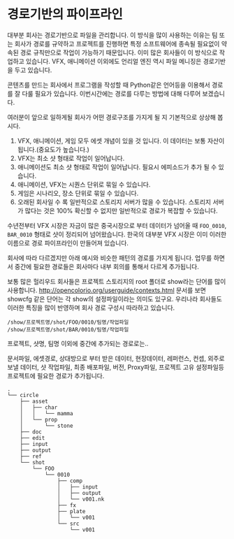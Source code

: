 # 경로기반의 파이프라인

대부분 회사는 경로기반으로 파일을 관리합니다.
이 방식을 많이 사용하는 이유는 팀 또는 회사가 경로를 규약하고 프로젝트를 진행하면
특정 소프트웨어에 종속될 필요없이 약속된 경로 규칙만으로 작업이 가능하기 때문입니다.
이미 많은 회사들이 이 방식으로 작업하고 있습니다. VFX, 애니메이션 이외에도 언리얼 엔진 역시 파일 메니징은 경로기반을 두고 있습니다.

콘텐츠를 만드는 회사에서 프로그램을 작성할 때 Python같은 언어등을 이용해서 경로를 잘 다룰 필요가 있습니다. 이번시간에는 경로를 다루는 방법에 대해 다루어 보겠습니다.

여러분이 앞으로 일하게될 회사가 어떤 경로구조를 가지게 될 지 기본적으로 상상해 봅시다.

1. VFX, 애니메이션, 게임 모두 에셋 개념이 있을 것 입니다. 이 데이터는 보통 자산이 됩니다.(중요도가 높습니다.)
1. VFX는 최소 샷 형태로 작업이 일어납니다.
1. 애니메이션도 최소 샷 형태로 작업이 일어납니다. 필요시 에피소드가 추가 될 수 있습니다.
1. 애니메이션, VFX는 시퀀스 단위로 묶일 수 있습니다.
1. 게임은 시나리오, 장소 단위로 묶일 수 있습니다.
1. 오래된 회사일 수 록 일반적으로 스토리지 서버가 많을 수 있습니다. 스토리지 서버가 많다는 것은 100% 확신할 수 없지만 일반적으로 경로가 복잡할 수 있습니다.

수년전부터 VFX 시장은 자금이 많은 중국시장으로 부터 데이터가 넘어올 때 `FOO_0010`, `BAR_0010` 형태로 샷이 정리되어 넘어왔습니다. 한국의 대부분 VFX 시장은 이미 이러한 이름으로 경로 파이프라인이 만들어져 있습니다.

회사에 따라 다르겠지만 아래 예시와 비슷한 패턴의 경로를 가지게 됩니다.
업무를 하면서 중간에 필요한 경로들은 회사마다 내부 회의를 통해서 다르게 추가됩니다.

보통 많은 헐리우드 회사들은 프로젝트 스토리지의 root 폴더로 show라는 단어를 많이 사용합니다.
http://opencolorio.org/userguide/contexts.html 문서를 보면 showcfg 같은 단어는 각 show의 설정파일이라는 의미도 있구요.
우리나라 회사들도 이러한 특징을 많이 반영하며 회사 경로 구성시 따라하고 있습니다.

```
/show/프로젝트명/shot/FOO/0010/팀명/작업파일
/show/프로젝트명/shot/BAR/0010/팀명/작업파일
```

프로젝트, 샷명, 팀명 이외에 중간에 추가되는 경로로는..

문서파일, 에셋경로, 상대방으로 부터 받은 데이터, 현장데이터, 레퍼런스, 컨셉, 외주로 보낼 데이터, 샷 작업파일, 최종 배포파일, 버전, Proxy파일, 프로젝트 고유 설정파일등 프로젝트에 필요한 경로가 추가됩니다.

```
.
└── circle
    ├── asset
    │   ├── char
    │   │   └── mamma
    │   └── prop
    │       └── stone
    ├── doc
    ├── edit
    ├── input
    ├── output
    ├── ref
    └── shot
        └── FOO
            └── 0010
                ├── comp
                │   ├── input
                │   ├── output
                │   └── v001.nk
                ├── fx
                ├── plate
                │   └── v001
                └── src
                    └── v001

```